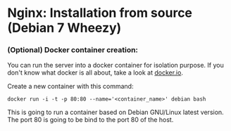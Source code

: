 # Nginx: Installation from source (Debian 7 Wheezy)

### (Optional) Docker container creation:

You can run the server into a docker container for isolation purpose. If you don't know what docker is all
about, take a look at [docker.io](http://docker.io).

Create a new container with this command:

`docker run -i -t -p 80:80 --name='<container_name>' debian bash`

This is going to run a container based on Debian GNU/Linux latest version. The port 80 is going to be bind to the port 80
of the host.


